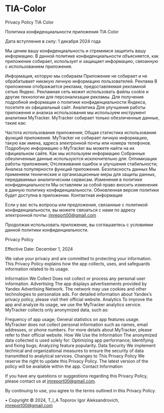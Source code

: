 # TIA-Color
Privacy Policy TIA Color

Политика конфиденциальности приложения TIA Color

Дата вступления в силу: 1 декабря 2024 года

Мы ценим вашу конфиденциальность и стремимся защитить вашу информацию. В данной политике конфиденциальности объясняется, как приложение собирает, использует и защищает информацию, связанную с использованием приложения.

Информация, которую мы собираем
Приложение не собирает и не обрабатывает никакую личную информацию пользователей.
Реклама
В приложении отображается реклама, предоставляемая рекламной сетью Яндекс. Рекламная сеть может использовать файлы cookie и другие технологии для персонализации рекламы. Для получения подробной информации о политике конфиденциальности Яндекса, посетите их официальный сайт.
Аналитика
Для улучшения работы приложения и анализа использования мы используем инструмент аналитики MyTracker.
MyTracker собирает только обезличенные данные, такие как:

Частота использования приложения;
Общая статистика использования функций приложения.
MyTracker не собирает личную информацию, такую как имена, адреса электронной почты или номера телефонов.
Подробную информацию о MyTracker вы можете найти на их официальном сайте.
Как мы используем информацию
Собранные обезличенные данные используются исключительно для:
Оптимизации работы приложения;
Отслеживания ошибок и улучшения стабильности;
Анализа популярности функций приложения.
Безопасность данных
Мы применяем технические и организационные меры для защиты данных, передаваемых аналитическим сервисам.
Изменения в политике конфиденциальности
Мы оставляем за собой право вносить изменения в данную политику конфиденциальности. Обновленная версия политики будет доступна в приложении.
Контактная информация

Если у вас есть вопросы или предложения, связанные с политикой конфиденциальности, вы можете связаться с нами по адресу электронной почты: jmreport00@gmail.com

Продолжая использовать приложение, вы соглашаетесь с условиями данной политики конфиденциальности.

Privacy Policy

Effective Date: December 1, 2024

We value your privacy and are committed to protecting your information. This Privacy Policy explains how the app collects, uses, and safeguards information related to its usage.

Information We Collect
Does not collect or process any personal user information.
Advertising
The app displays advertisements provided by Yandex Advertising Network. The network may use cookies and other technologies to personalize ads. For detailed information about Yandex’s privacy policy, please visit their official website.
Analytics
To improve the app and analyze its usage, we use the MyTracker analytics service.
MyTracker collects only anonymized data, such as:

Frequency of app usage;
General statistics on app features usage.
MyTracker does not collect personal information such as names, email addresses, or phone numbers.
For more details about MyTracker, please refer to their official website.
How We Use the Information
The anonymized data collected is used solely for:
Optimizing app performance;
Identifying and fixing bugs;
Analyzing feature popularity.
Data Security
We implement technical and organizational measures to ensure the security of data transmitted to analytical services.
Changes to This Privacy Policy
We reserve the right to update this Privacy Policy. The latest version of the policy will be available within the app.
Contact Information

If you have any questions or suggestions regarding this Privacy Policy, please contact us at jmreport00@gmail.com.

By continuing to use, you agree to the terms outlined in this Privacy Policy.

• Copyright © 2024, T_I_A Toporov Igor Aleksandrovich, jmreport00@gmail.com
